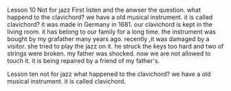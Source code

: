 Lesson 10 
Not for jazz 
First listen and the anwser the question.
what happend to the clavichord?
we have a old musical instrument.
it is called clavichord?
it was made in Germany in 1681.
our clavichord is kept in the  living room.
it has belong to our family for a long time.
the instrument was bought by my grafather many years ago.
recently ,it was damaged by a visitor.
she tried to  play the jazz on it.
he struck the keys too hard and two of strings were broken.
my father was shocked.
now we are not allowed to touch it.
it is being repaired by a friend of my father's.


Lesson ten 
not for jazz 
what happened to the clavichord?
we have a old musical instrument.
it is called clavichord.
